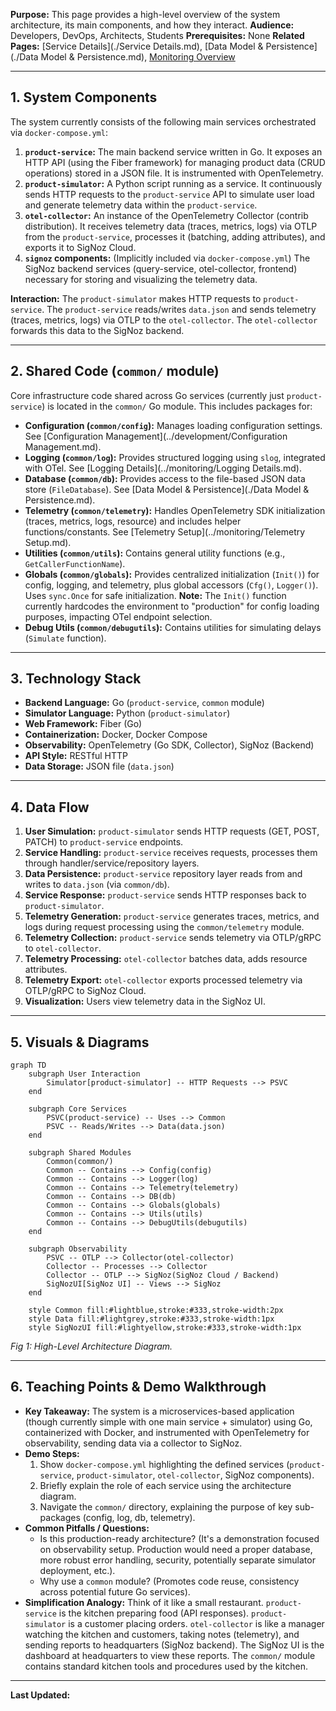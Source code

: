 **Purpose:** This page provides a high-level overview of the system architecture, its main components, and how they interact.
**Audience:** Developers, DevOps, Architects, Students
**Prerequisites:** None
**Related Pages:** [Service Details](./Service Details.md), [Data Model & Persistence](./Data Model & Persistence.md), [Monitoring Overview](../monitoring/README.md)

---

## 1. System Components

The system currently consists of the following main services orchestrated via `docker-compose.yml`:

1.  **`product-service`:** The main backend service written in Go. It exposes an HTTP API (using the Fiber framework) for managing product data (CRUD operations) stored in a JSON file. It is instrumented with OpenTelemetry.
2.  **`product-simulator`:** A Python script running as a service. It continuously sends HTTP requests to the `product-service` API to simulate user load and generate telemetry data within the `product-service`.
3.  **`otel-collector`:** An instance of the OpenTelemetry Collector (contrib distribution). It receives telemetry data (traces, metrics, logs) via OTLP from the `product-service`, processes it (batching, adding attributes), and exports it to SigNoz Cloud.
4.  **`signoz` components:** (Implicitly included via `docker-compose.yml`) The SigNoz backend services (query-service, otel-collector, frontend) necessary for storing and visualizing the telemetry data.

**Interaction:** The `product-simulator` makes HTTP requests to `product-service`. The `product-service` reads/writes `data.json` and sends telemetry (traces, metrics, logs) via OTLP to the `otel-collector`. The `otel-collector` forwards this data to the SigNoz backend.

---

## 2. Shared Code (`common/` module)

Core infrastructure code shared across Go services (currently just `product-service`) is located in the `common/` Go module. This includes packages for:

*   **Configuration (`common/config`):** Manages loading configuration settings. See [Configuration Management](../development/Configuration Management.md).
*   **Logging (`common/log`):** Provides structured logging using `slog`, integrated with OTel. See [Logging Details](../monitoring/Logging Details.md).
*   **Database (`common/db`):** Provides access to the file-based JSON data store (`FileDatabase`). See [Data Model & Persistence](./Data Model & Persistence.md).
*   **Telemetry (`common/telemetry`):** Handles OpenTelemetry SDK initialization (traces, metrics, logs, resource) and includes helper functions/constants. See [Telemetry Setup](../monitoring/Telemetry Setup.md).
*   **Utilities (`common/utils`):** Contains general utility functions (e.g., `GetCallerFunctionName`).
*   **Globals (`common/globals`):** Provides centralized initialization (`Init()`) for config, logging, and telemetry, plus global accessors (`Cfg()`, `Logger()`). Uses `sync.Once` for safe initialization. **Note:** The `Init()` function currently hardcodes the environment to "production" for config loading purposes, impacting OTel endpoint selection.
*   **Debug Utils (`common/debugutils`):** Contains utilities for simulating delays (`Simulate` function).

---

## 3. Technology Stack

*   **Backend Language:** Go (`product-service`, `common` module)
*   **Simulator Language:** Python (`product-simulator`)
*   **Web Framework:** Fiber (Go)
*   **Containerization:** Docker, Docker Compose
*   **Observability:** OpenTelemetry (Go SDK, Collector), SigNoz (Backend)
*   **API Style:** RESTful HTTP
*   **Data Storage:** JSON file (`data.json`)

---

## 4. Data Flow

1.  **User Simulation:** `product-simulator` sends HTTP requests (GET, POST, PATCH) to `product-service` endpoints.
2.  **Service Handling:** `product-service` receives requests, processes them through handler/service/repository layers.
3.  **Data Persistence:** `product-service` repository layer reads from and writes to `data.json` (via `common/db`).
4.  **Service Response:** `product-service` sends HTTP responses back to `product-simulator`.
5.  **Telemetry Generation:** `product-service` generates traces, metrics, and logs during request processing using the `common/telemetry` module.
6.  **Telemetry Collection:** `product-service` sends telemetry via OTLP/gRPC to `otel-collector`.
7.  **Telemetry Processing:** `otel-collector` batches data, adds resource attributes.
8.  **Telemetry Export:** `otel-collector` exports processed telemetry via OTLP/gRPC to SigNoz Cloud.
9.  **Visualization:** Users view telemetry data in the SigNoz UI.

---

## 5. Visuals & Diagrams

```mermaid
graph TD
    subgraph User Interaction
        Simulator[product-simulator] -- HTTP Requests --> PSVC
    end

    subgraph Core Services
        PSVC(product-service) -- Uses --> Common
        PSVC -- Reads/Writes --> Data(data.json)
    end

    subgraph Shared Modules
        Common(common/)
        Common -- Contains --> Config(config)
        Common -- Contains --> Logger(log)
        Common -- Contains --> Telemetry(telemetry)
        Common -- Contains --> DB(db)
        Common -- Contains --> Globals(globals)
        Common -- Contains --> Utils(utils)
        Common -- Contains --> DebugUtils(debugutils)
    end

    subgraph Observability
        PSVC -- OTLP --> Collector(otel-collector)
        Collector -- Processes --> Collector
        Collector -- OTLP --> SigNoz(SigNoz Cloud / Backend)
        SigNozUI[SigNoz UI] -- Views --> SigNoz
    end

    style Common fill:#lightblue,stroke:#333,stroke-width:2px
    style Data fill:#lightgrey,stroke:#333,stroke-width:1px
    style SigNozUI fill:#lightyellow,stroke:#333,stroke-width:1px
```
*Fig 1: High-Level Architecture Diagram.*

---

## 6. Teaching Points & Demo Walkthrough

*   **Key Takeaway:** The system is a microservices-based application (though currently simple with one main service + simulator) using Go, containerized with Docker, and instrumented with OpenTelemetry for observability, sending data via a collector to SigNoz.
*   **Demo Steps:**
    1.  Show `docker-compose.yml` highlighting the defined services (`product-service`, `product-simulator`, `otel-collector`, SigNoz components).
    2.  Briefly explain the role of each service using the architecture diagram.
    3.  Navigate the `common/` directory, explaining the purpose of key sub-packages (config, log, db, telemetry).
*   **Common Pitfalls / Questions:**
    *   Is this production-ready architecture? (It's a demonstration focused on observability setup. Production would need a proper database, more robust error handling, security, potentially separate simulator deployment, etc.).
    *   Why use a `common` module? (Promotes code reuse, consistency across potential future Go services).
*   **Simplification Analogy:** Think of it like a small restaurant. `product-service` is the kitchen preparing food (API responses). `product-simulator` is a customer placing orders. `otel-collector` is like a manager watching the kitchen and customers, taking notes (telemetry), and sending reports to headquarters (SigNoz backend). The SigNoz UI is the dashboard at headquarters to view these reports. The `common/` module contains standard kitchen tools and procedures used by the kitchen.

---

**Last Updated:**
